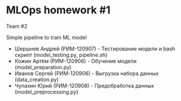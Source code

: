 # MLOps homework #1

Team #2

Simple pipeline to train ML model

* Шершнев Андрей (РИМ-120907) - Тестирование модели и bash скрипт (model_testing.py, pipeline.sh)
* Кожин Артём (РИМ-120906) - Обучение модели (model_preparation.py)
* Иванов Сергей (РИМ-120906) - Выгрузка набора данных (data_creation.py)
* Чупахин Юрий (РИМ-120908) - Предобработка данных (model_preprocessing.py)
